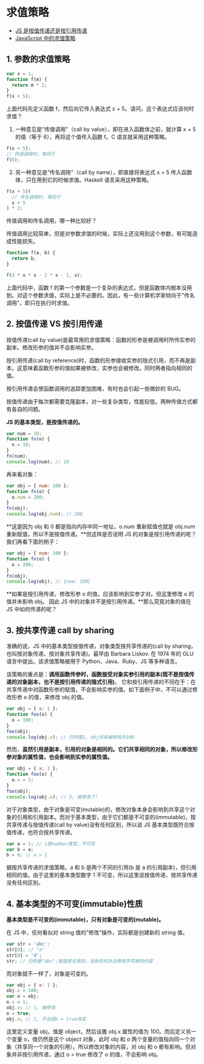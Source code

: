 # 求值策略

- [JS 是按值传递还是按引用传递](https://www.jb51.net/article/60568.htm)
- [JavaScript 中的求值策略](https://www.cnblogs.com/qianxiaox/p/13679085.html)

## 1. 参数的求值策略

```js
var x = 1;
function f(m) {
  return m * 2;
}
f(x + 5);
```

上面代码先定义函数 f，然后向它传入表达式 x + 5。请问，这个表达式应该何时求值？

1. 一种意见是"传值调用"（call by value），即在进入函数体之前，就计算 x + 5 的值（等于 6），再将这个值传入函数 f。C 语言就采用这种策略。

```js
f(x + 5);
// 传值调用时，等同于
f(6);
```

2. 另一种意见是“传名调用”（call by name），即直接将表达式 x + 5 传入函数体，只在用到它的时候求值。Haskell 语言采用这种策略。

```js
f(x + 5)(
  // 传名调用时，等同于
  x + 5
) * 2;
```

传值调用和传名调用，哪一种比较好？

传值调用比较简单，但是对参数求值的时候，实际上还没用到这个参数，有可能造成性能损失。

```js
function f(a, b) {
  return b;
}

f(3 * x * x - 2 * x - 1, x);
```

上面代码中，函数 f 的第一个参数是一个复杂的表达式，但是函数体内根本没用到。对这个参数求值，实际上是不必要的。因此，有一些计算机学家倾向于"传名调用"，即只在执行时求值。

## 2. 按值传递 VS 按引用传递

按值传递(call by value)是最常用的求值策略：函数的形参是被调用时所传实参的副本。修改形参的值并不会影响实参。

按引用传递(call by reference)时，函数的形参接收实参的隐式引用，而不再是副本。这意味着函数形参的值如果被修改，实参也会被修改。同时两者指向相同的值。

按引用传递会使函数调用的追踪更加困难，有时也会引起一些微妙的 BUG。

按值传递由于每次都需要克隆副本，对一些复杂类型，性能较低。两种传值方式都有各自的问题。

**JS 的基本类型，是按值传递的。**

```js
var num = 10;
function fn(n) {
  n = 10;
}
fn(num);
console.log(num); // 10
```

再来看对象：

```js
var obj = { num: 100 };
function fn(o) {
  o.num = 200;
}
fn(obj);
console.log(obj.num); // 200
```

**这是因为 obj 和 0 都是指向内存中同一地址，o.num 重新赋值也就是 obj.num 重新赋值，所以不是按值传递。**但这样是否说明 JS 的对象是按引用传递的呢？我们再看下面的例子：

```js
var obj = { num: 100 };
function fn(o) {
  o = 200;
}
fn(obj);
console.log(obj); // {num: 100}
```

**如果是按引用传递，修改形参 o 的值，应该影响到实参才对。但这里修改 o 的值并未影响 obj。 因此 JS 中的对象并不是按引用传递。**那么究竟对象的值在 JS 中如何传递的呢？

## 3. 按共享传递 call by sharing

准确的说，JS 中的基本类型按值传递，对象类型按共享传递的(call by sharing，也叫按对象传递、按对象共享传递)。最早由 Barbara Liskov. 在 1974 年的 GLU 语言中提出。该求值策略被用于 Python、Java、Ruby、JS 等多种语言。

该策略的重点是：**调用函数传参时，函数接受对象实参引用的副本(既不是按值传递的对象副本，也不是按引用传递的隐式引用)**。 它和按引用传递的不同在于：在共享传递中对函数形参的赋值，不会影响实参的值。如下面例子中，不可以通过修改形参 o 的值，来修改 obj 的值。

```js
var obj = { x: 1 };
function foo(o) {
  o = 100;
}
foo(obj);
console.log(obj.x); // 仍然是1, obj并未被修改为100.
```

然而，**虽然引用是副本，引用的对象是相同的。它们共享相同的对象，所以修改形参对象的属性值，也会影响到实参的属性值。**

```js
var obj = { x: 1 };
function foo(o) {
  o.x = 3;
}
foo(obj);
console.log(obj.x); // 3, 被修改了!
```

对于对象类型，由于对象是可变(mutable)的，修改对象本身会影响到共享这个对象的引用和引用副本。而对于基本类型，由于它们都是不可变的(immutable)，按共享传递与按值传递(call by value)没有任何区别，所以说 JS 基本类型既符合按值传递，也符合按共享传递。

```js
var a = 1; // 1是number类型，不可变
var b = a;
b = 6; // a = 1
```

据按共享传递的求值策略，a 和 b 是两个不同的引用(b 是 a 的引用副本)，但引用相同的值。由于这里的基本类型数字 1 不可变，所以这里说按值传递、按共享传递没有任何区别。

## 4. 基本类型的不可变(immutable)性质

**基本类型是不可变的(immutable)，只有对象是可变的(mutable)。**

在 JS 中，任何看似对 string 值的”修改”操作，实际都是创建新的 string 值。

```js
var str = 'abc';
str[0]; // "a"
str[0] = 'd';
str; // 仍然是"abc";赋值是无效的。没有任何办法修改字符串的内容
```

而对象就不一样了，对象是可变的。

```js
var obj = { x: 1 };
obj.x = 100;
var o = obj;
o.x = 1;
obj.x; // 1, 被修改
o = true;
obj.x; // 1, 不会因o = true改变
```

这里定义变量 obj，值是 object，然后设置 obj.x 属性的值为 100。而后定义另一个变量 o，值仍然是这个 object 对象，此时 obj 和 o 两个变量的值指向同一个对象（共享同一个对象的引用）。所以修改对象的内容，对 obj 和 o 都有影响。但对象并非按引用传递，通过 o = true 修改了 o 的值，不会影响 obj。
